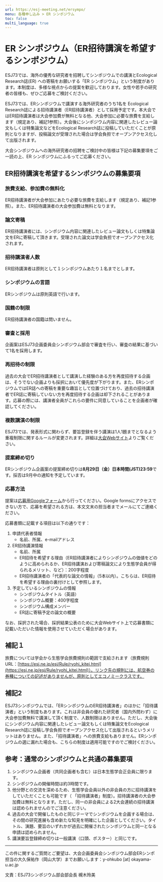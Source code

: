 ```yaml
---
url: https://esj-meeting.net/ersympo/
menu: 各種申し込み > ER シンポジウム
toc: false
multi_language: true
---
```


# ER シンポジウム（ER招待講演を希望するシンポジウム）

ESJ73では、海外の優秀な研究者を招聘してシンポジウムでの講演とEcological Research誌(ER) への寄稿をお願いする「ER シンポジウム」という制度があります。本制度は、多様な視点からの提案を歓迎しております。女性や若手の研究者の皆様も、ぜひご応募をご検討ください。

ESJ73では、ERシンポジウムで講演する海外研究者のうち1名を Ecological Research誌による招待講演者（ER招待講演者）として採用予定です。本大会ではER招待講演者は大会参加費が無料となる他、大会参加に必要な旅費を支給します（規定あり、補記1参照）。大会後にシンポジウム内容に関連したレビュー論文もしくは特集論文などをEcological Research誌に投稿していただくことが原則となりますが、投稿論文が受理された場合は学会負担でオープンアクセス化して出版されます。

大会シンポジウムへの海外研究者の招聘をご検討中の皆様は下記の募集要項をご一読の上、ER シンポジウムにふるってご応募ください。

## ER招待講演を希望するシンポジウムの募集要項

### 旅費支給、参加費の無料化

ER招待講演者が大会参加にあたり必要な旅費を支給します（規定あり、補記1参照）。また、ER招待講演者の大会参加費は無料となります。

### 論文寄稿

ER招待講演者には、シンポジウム内容に関連したレビュー論文もしくは特集論文をERに寄稿して頂きます。受理された論文は学会負担でオープンアクセス化されます。

### 招待講演者人数

ER招待講演者は原則として１シンポジウムあたり１名までとします。

### シンポジウムの言語

ERシンポジウムは原則英語で行います。

### 国籍の制限

ER招待講演者の国籍は問いません。

### 審査と採用

企画案はESJ73企画委員会シンポジウム部会で審査を行い、審査の結果に基づいて1名を採用します。

### 再招待の制限

過去の大会でER招待講演者として講演した経験のある方を再度招待する企画は、そうでない企画よりも採択において優先度が下がります。また、ERシンポジウムではER誌への寄稿を重要な趣旨として位置づけており、過去の招待講演者でER誌に寄稿していない方を再度招待する企画は却下されることがあります。応募の際には、講演者全員がこれらの要件に同意していることを企画者が確認してください。

### 複数講演の制限

ESJ73では、発表形式に関わらず、要旨登録を伴う講演は1人1題までとなるよう重複制限に関するルールが変更されます。詳細は[大会Webサイト](registinfo/#複数講演の制限)よりご覧ください。

### 提案締め切り

ERシンポジウム企画案の提案締め切りは**8月29日（金）日本時間(JST)23:59**です。採否は9月中の通知を予定しています。

### 応募方法

提案は[応募用Googleフォーム](https://forms.gle/zLUL9b7VZKd51uJQ6)から行ってください。Google formsにアクセスできない方で、応募を希望される方は、本文文末の担当者までメールにてご連絡ください。

応募書類に記載する項目は以下の通りです：

1. 申請代表者情報
    - 名前、所属、e-mailアドレス
2. ER招待講演情報
    - 名前、所属
    - ER招待を希望する理由（ER招待講演者によりシンポジウムの価値をどのように高められるか、ER招待講演および寄稿論文により生態学会員が得られるメリット、など）：200字程度  
    - ER招待講演者の「代表的な論文の情報」（5本以内）。こちらは、ER招待を希望する理由の裏付けとして参照します。
3. 予定しているシンポジウムの情報
    - シンポジウムタイトル（英語）  
    - シンポジウム概要：400字程度  
    - シンポジウム構成メンバー  
    - ER誌に寄稿予定の論文の概要

なお、採択された場合、採択結果公表のために大会Webサイト上で応募書類に記載いただいた情報を使用させていただく場合があります。

## 補記１

旅費については学会から生態学会旅費規則の範囲で支給されます（旅費規則URL：[https://esj.ne.jp/esj/Rule/ryohi_kitei.html](https://esj.ne.jp/esj/Rule/ryohi_kitei.html)）。リンク先の規則には、航空券の券種についての記述がありませんが、原則としてエコノミークラスです。

## 補記2

ESJ73シンポジウムでは、「ERシンポジウムのER招待講演者」のほかに「招待講演者」という制度もあります。これは非会員の優れた研究者（国内外問わず）に大会参加費無料で講演して頂く制度で、人数制限はありません。ただし、大会後にシンポジウム内容に関連したレビュー論文もしくは特集論文をEcological Research誌に投稿し学会負担でオープンアクセス化して出版されるというメリットはありません。また、「招待講演者」への旅費支給もありません。ERシンポジウムの選に漏れた場合も、こちらの制度は適用可能ですのでご検討ください。

## 参考：通常のシンポジウムと共通の募集要項

1. シンポジウム企画者（共同企画者も含む）は日本生態学会正会員に限ります。
2. シンポジウムの開催時間は約3時間です。
3. 他分野との交流を深めるため、生態学会会員以外の非会員の方に招待講演をしていただくことも可能です（ 「招待講演者」制度）。招待講演者の大会参加費は無料となります。ただし、同一の非会員による2大会連続の招待講演は認められませんのでご注意ください。
4. 過去の大会で開催したものと同じテーマでシンポジウムを企画する場合は、その間の研究進展も含め新たな知見を明確にした企画としてください。タイトル、演題、要旨のいずれかが過去に開催されたシンポジウムと同一となる申請は認められません。
5. 講演要旨登録締め切りは一般講演（口頭、ポスター）と同じです。

***

この件に関するご質問とご要望は、大会企画委員会シンポジウム部会ERシンポ担当の大久保祐作（岡山大学）までお願いします：y-ohkubo \[at\] okayama-u.ac.jp

文責：ESJ73シンポジウム部会部会長 槻木玲美
